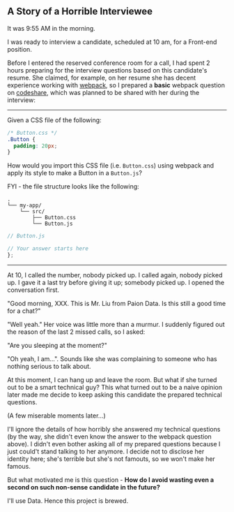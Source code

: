 A Story of a Horrible Interviewee
---------------------------------

It was 9:55 AM in the morning.

I was ready to interview a candidate, scheduled at 10 am, for a Front-end position.

Before I entered the reserved conference room for a call, I had spent 2 hours preparing for the interview questions
based on this candidate's resume. She claimed, for example, on her resume she has decent experience working with
[webpack](https://webpack.js.org/), so I prepared a **basic** webpack question on [codeshare](https://codeshare.io/),
which was planned to be shared with her during the interview:

---

Given a CSS file of the following:

```css
/* Button.css */
.Button {
  padding: 20px;
}
```

How would you import this CSS file (i.e. `Button.css`) using webpack and apply its style to make a Button in a
`Button.js`?

FYI - the file structure looks like the following:

```
.
└── my-app/
    └── src/
        ├── Button.css
        └── Button.js
```

```javascript
// Button.js

// Your answer starts here
};
```
---

At 10, I called the number, nobody picked up. I called again, nobody picked up. I gave it a last try before giving it
up; somebody picked up. I opened the conversation first.

"Good morning, XXX. This is Mr. Liu from Paion Data. Is this still a good time for a chat?"

"Well yeah." Her voice was little more than a murmur. I suddenly figured out the reason of the last 2 missed calls, so I 
asked:

"Are you sleeping at the moment?"

"Oh yeah, I am...". Sounds like she was complaining to someone who has nothing serious to talk about.

At this moment, I can hang up and leave the room. But what if she turned out to be a smart technical guy? This what
turned out to be a naive opinion later made me decide to keep asking this candidate the prepared technical questions. 

(A few miserable moments later...)

I'll ignore the details of how horribly she answered my technical questions (by the way, she didn't even know the answer
to the webpack question above). I didn't even bother asking all of my prepared questions because I just could't stand
talking to her anymore. I decide not to disclose her identity here; she's terrible but she's not famouts, so we won't
make her famous.

But what motivated me is this question - **How do I avoid wasting even a second on such non-sense candidate in the
future?**

I'll use Data. Hence this project is brewed.
